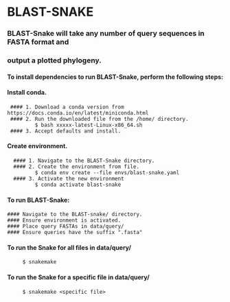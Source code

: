   # BLAST-SNAKE 

### BLAST-Snake will take any number of query sequences in FASTA format and
###  output a plotted phylogeny.

#### To install dependencies to run BLAST-Snake, perform the following steps:

#### Install conda.
 	 #### 1. Download a conda version from https://docs.conda.io/en/latest/miniconda.html
 	 #### 2. Run the downloaded file from the /home/ directory.
             $ bash xxxxx-latest-Linux-x86_64.sh
 	 #### 3. Accept defaults and install.

#### Create environment.
	  #### 1. Navigate to the BLAST-Snake directory.
 	  #### 2. Create the environment from file.
             $ conda env create --file envs/blast-snake.yaml
	  #### 3. Activate the new environment
             $ conda activate blast-snake


#### To run BLAST-Snake:

  	#### Navigate to the BLAST-snake/ directory.
  	#### Ensure environment is activated.
  	#### Place query FASTAs in data/query/
  	#### Ensure queries have the suffix ".fasta"

  #### To run the Snake for all files in data/query/
	     $ snakemake

  #### To run the Snake for a specific file in data/query/
	     $ snakemake <specific file>
